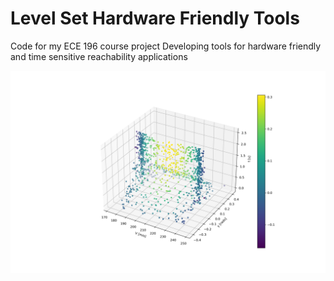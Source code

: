 # Level Set Hardware Friendly Tools
Code for my ECE 196 course project
Developing tools for hardware friendly and time sensitive reachability applications

![3D Values](./Figures/value_3d.png)
